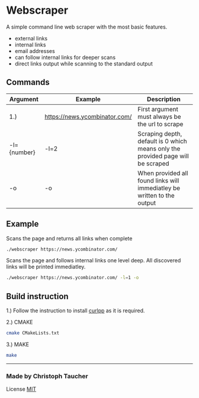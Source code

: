 # Webscraper

A simple command line web scraper with the most basic features.

* external links
* internal links
* email addresses
* can follow internal links for deeper scans
* direct links output while scanning to the standard output

## Commands

|Argument|Example|Description|
|--------|-------|-----|
|1.)|https://news.ycombinator.com/|First argument must always be the url to scrape|
|-l={number}|-l=2|Scraping depth, default is 0 which means only the provided page will be scraped|
|-o|-o|When provided all found links will immediatley be written to the output|

## Example

Scans the page and returns all links when complete

```bash
./webscraper https://news.ycombinator.com/
```

Scans the page and follows internal links one level deep.
All discovered links will be printed immediatley.

```bash
./webscraper https://news.ycombinator.com/ -l=1 -o
```

## Build instruction

1.) Follow the instruction to install [curlpp](https://github.com/jpbarrette/curlpp) as it is required.

2.) CMAKE

```bash
cmake CMakeLists.txt
```

3.) MAKE

```bash
make
```

---
### Made by Christoph Taucher
License [MIT](LICENSE)